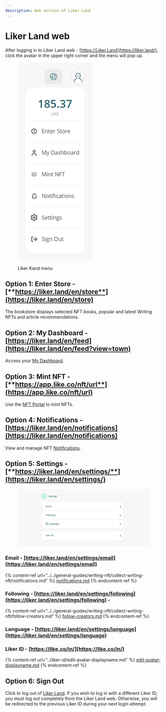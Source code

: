 ```yaml
---
description: Web version of Liker Land
---
```


# Liker Land web

After logging in to Liker Land web - [https://Liker.Land](https://liker.land/), click the avatar in the upper right corner and the menu will pop up.

<figure><img src="../../.gitbook/assets/Liker Land menu-en.png" alt=""><figcaption><p>Liker Kand menu</p></figcaption></figure>

## **Option 1: Enter Store -** [**https://liker.land/en/store**](https://liker.land/en/store)

The bookstore displays selected NFT books, popular and latest Writing NFTs and article recommendations.

## **Option 2:** My Dashboard - [https://liker.land/en/feed](https://liker.land/en/feed?view=town)

Access your [My Dashboard](../../general-guides/writing-nft/collect-writing-nft/dashboard.md).

## **Option 3: Mint NFT -** [**https://app.like.co/nft/url**](https://app.like.co/nft/url)

Use the [NFT Portal](../../general-guides/writing-nft/nft-portal/) to mint NFTs.

## Option 4: Notifications - [https://liker.land/en/notifications](https://liker.land/en/notifications)

View and manage NFT [Notifications](../../general-guides/writing-nft/collect-writing-nft/notifications.md).

## **Option 5: Settings -** [**https://liker.land/en/settings/**](https://liker.land/en/settings/)

<figure><img src="../../.gitbook/assets/Liker Land settings-en.png" alt=""><figcaption></figcaption></figure>

### Email - [https://liker.land/en/settings/email](https://liker.land/en/settings/email)

{% content-ref url="../../general-guides/writing-nft/collect-writing-nft/notifications.md" %}
[notifications.md](../../general-guides/writing-nft/collect-writing-nft/notifications.md)
{% endcontent-ref %}

### Following - [https://liker.land/en/settings/following](https://liker.land/en/settings/following) -&#x20;

{% content-ref url="../../general-guides/writing-nft/collect-writing-nft/follow-creators.md" %}
[follow-creators.md](../../general-guides/writing-nft/collect-writing-nft/follow-creators.md)
{% endcontent-ref %}

### Language - [https://liker.land/en/settings/language](https://liker.land/en/settings/language)

### Liker ID - [https://like.co/in/](https://like.co/in/)

{% content-ref url="../liker-id/edit-avatar-displayname.md" %}
[edit-avatar-displayname.md](../liker-id/edit-avatar-displayname.md)
{% endcontent-ref %}

## **Option 6: Sign Out**

Click to log out of [Liker Land](liker-land-web.md#liker-id-https-like.co-in). If you wish to log in with a different Liker ID, you must log out completely from the Liker Land web. Otherwise, you will be redirected to the previous Liker ID during your next login attempt.
